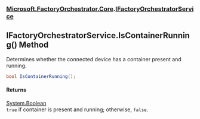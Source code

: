 ### [Microsoft.FactoryOrchestrator.Core](Microsoft_FactoryOrchestrator_Core.md 'Microsoft.FactoryOrchestrator.Core').[IFactoryOrchestratorService](Microsoft_FactoryOrchestrator_Core_IFactoryOrchestratorService.md 'Microsoft.FactoryOrchestrator.Core.IFactoryOrchestratorService')
## IFactoryOrchestratorService.IsContainerRunning() Method
Determines whether the connected device has a container present and running.  
```csharp
bool IsContainerRunning();
```
#### Returns
[System.Boolean](https://docs.microsoft.com/en-us/dotnet/api/System.Boolean 'System.Boolean')  
`true` if container is present and running; otherwise, `false`.  
            
